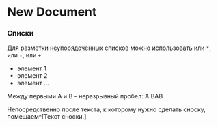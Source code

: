 # New Document

<!--
текст, который вы хотите
закомментировать
-->

### Списки

Для разметки неупорядоченных списков можно использовать или `*`, или `-`, или `+`:

- элемент 1
- элемент 2
- элемент ...

Между первыми A и B - неразрывный пробел: A&nbsp;BAB

Непосредственно после текста, к которому нужно сделать сноску, помещаем^[Текст сноски.]


